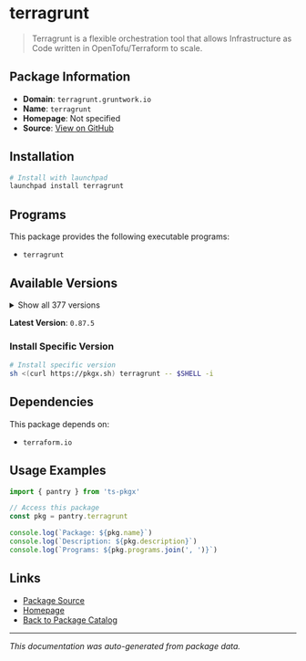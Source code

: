 # terragrunt

> Terragrunt is a flexible orchestration tool that allows Infrastructure as Code written in OpenTofu/Terraform to scale.

## Package Information

- **Domain**: `terragrunt.gruntwork.io`
- **Name**: `terragrunt`
- **Homepage**: Not specified
- **Source**: [View on GitHub](https://github.com/pkgxdev/pantry/tree/main/projects/terragrunt.gruntwork.io/package.yml)

## Installation

```bash
# Install with launchpad
launchpad install terragrunt
```

## Programs

This package provides the following executable programs:

- `terragrunt`

## Available Versions

<details>
<summary>Show all 377 versions</summary>

- `0.87.5`, `0.87.4`, `0.87.3`, `0.87.2`, `0.87.1`
- `0.87.0`, `0.86.3`, `0.86.2`, `0.86.1`, `0.86.0`
- `0.85.1`, `0.85.0`, `0.84.1`, `0.84.0`, `0.83.2`
- `0.83.1`, `0.83.0`, `0.82.4`, `0.82.3`, `0.82.2`
- `0.82.1`, `0.82.0`, `0.81.10`, `0.81.9`, `0.81.8`
- `0.81.7`, `0.81.6`, `0.81.5`, `0.81.4`, `0.81.3`
- `0.81.2`, `0.81.1`, `0.81.0`, `0.80.4`, `0.80.3`
- `0.80.2`, `0.80.1`, `0.80.0`, `0.79.3`, `0.79.2`
- `0.79.1`, `0.79.0`, `0.78.4`, `0.78.3`, `0.78.2`
- `0.78.1`, `0.78.0`, `0.77.22`, `0.77.21`, `0.77.20`
- `0.77.19`, `0.77.18`, `0.77.17`, `0.77.16`, `0.77.15`
- `0.77.14`, `0.77.13`, `0.77.12`, `0.77.11`, `0.77.10`
- `0.77.9`, `0.77.8`, `0.77.7`, `0.77.6`, `0.77.5`
- `0.77.4`, `0.77.3`, `0.77.2`, `0.77.1`, `0.77.0`
- `0.76.8`, `0.76.7`, `0.76.6`, `0.76.5`, `0.76.4`
- `0.76.3`, `0.76.2`, `0.76.1`, `0.76.0`, `0.75.10`
- `0.75.9`, `0.75.8`, `0.75.7`, `0.75.6`, `0.75.5`
- `0.75.4`, `0.75.3`, `0.75.2`, `0.75.1`, `0.75.0`
- `0.74.0`, `0.73.16`, `0.73.15`, `0.73.14`, `0.73.13`
- `0.73.12`, `0.73.11`, `0.73.10`, `0.73.9`, `0.73.8`
- `0.73.7`, `0.73.6`, `0.73.5`, `0.73.4`, `0.73.3`
- `0.73.2`, `0.73.1`, `0.73.0`, `0.72.9`, `0.72.8`
- `0.72.6`, `0.72.5`, `0.72.4`, `0.72.3`, `0.72.2`
- `0.72.1`, `0.72.0`, `0.71.5`, `0.71.4`, `0.71.3`
- `0.71.2`, `0.71.1`, `0.71.0`, `0.70.4`, `0.70.3`
- `0.70.2`, `0.70.1`, `0.70.0`, `0.69.13`, `0.69.12`
- `0.69.11`, `0.69.10`, `0.69.9`, `0.69.8`, `0.69.7`
- `0.69.6`, `0.69.5`, `0.69.3`, `0.69.2`, `0.69.1`
- `0.69.0`, `0.68.17`, `0.68.16`, `0.68.15`, `0.68.14`
- `0.68.13`, `0.68.12`, `0.68.10`, `0.68.9`, `0.68.8`
- `0.68.7`, `0.68.6`, `0.68.5`, `0.68.4`, `0.68.3`
- `0.68.2`, `0.68.1`, `0.68.0`, `0.67.16`, `0.67.15`
- `0.67.14`, `0.67.13`, `0.67.12`, `0.67.11`, `0.67.10`
- `0.67.9`, `0.67.8`, `0.67.7`, `0.67.6`, `0.67.5`
- `0.67.4`, `0.67.3`, `0.67.2`, `0.67.1`, `0.67.0`
- `0.66.9`, `0.66.8`, `0.66.7`, `0.66.6`, `0.66.5`
- `0.66.4`, `0.66.3`, `0.66.2`, `0.66.1`, `0.66.0`
- `0.65.0`, `0.64.5`, `0.64.4`, `0.64.3`, `0.64.2`
- `0.64.1`, `0.64.0`, `0.63.8`, `0.63.7`, `0.63.6`
- `0.63.5`, `0.63.4`, `0.63.3`, `0.63.2`, `0.63.1`
- `0.63.0`, `0.62.3`, `0.62.2`, `0.62.1`, `0.62.0`
- `0.61.1`, `0.61.0`, `0.60.1`, `0.60.0`, `0.59.7`
- `0.59.6`, `0.59.5`, `0.59.4`, `0.59.3`, `0.59.2`
- `0.59.1`, `0.59.0`, `0.58.16`, `0.58.15`, `0.58.14`
- `0.58.13`, `0.58.12`, `0.58.11`, `0.58.10`, `0.58.9`
- `0.58.8`, `0.58.7`, `0.58.6`, `0.58.5`, `0.58.4`
- `0.58.3`, `0.58.2`, `0.58.1`, `0.58.0`, `0.57.13`
- `0.57.12`, `0.57.11`, `0.57.10`, `0.57.9`, `0.57.8`
- `0.57.7`, `0.57.6`, `0.57.5`, `0.57.4`, `0.57.3`
- `0.57.2`, `0.57.1`, `0.57.0`, `0.56.5`, `0.56.4`
- `0.56.3`, `0.56.2`, `0.56.1`, `0.56.0`, `0.55.21`
- `0.55.20`, `0.55.19`, `0.55.18`, `0.55.17`, `0.55.16`
- `0.55.15`, `0.55.14`, `0.55.13`, `0.55.12`, `0.55.11`
- `0.55.10`, `0.55.9`, `0.55.8`, `0.55.7`, `0.55.6`
- `0.55.5`, `0.55.4`, `0.55.3`, `0.55.2`, `0.55.1`
- `0.55.0`, `0.54.22`, `0.54.21`, `0.54.20`, `0.54.19`
- `0.54.18`, `0.54.17`, `0.54.16`, `0.54.15`, `0.54.14`
- `0.54.13`, `0.54.12`, `0.54.11`, `0.54.10`, `0.54.9`
- `0.54.8`, `0.54.7`, `0.54.6`, `0.54.5`, `0.54.4`
- `0.54.3`, `0.54.2`, `0.54.1`, `0.54.0`, `0.53.8`
- `0.53.7`, `0.53.6`, `0.53.5`, `0.53.4`, `0.53.3`
- `0.53.2`, `0.53.1`, `0.53.0`, `0.52.7`, `0.52.6`
- `0.52.5`, `0.52.4`, `0.52.3`, `0.52.2`, `0.52.1`
- `0.52.0`, `0.51.9`, `0.51.8`, `0.51.7`, `0.51.6`
- `0.51.5`, `0.51.4`, `0.51.3`, `0.51.2`, `0.51.1`
- `0.51.0`, `0.50.17`, `0.50.16`, `0.50.15`, `0.50.14`
- `0.50.13`, `0.50.12`, `0.50.11`, `0.50.10`, `0.50.9`
- `0.50.8`, `0.50.7`, `0.50.6`, `0.50.5`, `0.50.4`
- `0.50.3`, `0.50.2`, `0.50.1`, `0.50.0`, `0.49.1`
- `0.49.0`, `0.48.6`, `0.48.5`, `0.48.4`, `0.48.3`
- `0.48.2`, `0.48.1`, `0.48.0`, `0.47.0`, `0.46.3`
- `0.46.2`, `0.46.1`, `0.46.0`, `0.45.18`, `0.45.17`
- `0.45.16`, `0.45.15`, `0.45.14`, `0.45.13`, `0.45.12`
- `0.45.11`, `0.45.10`, `0.45.9`, `0.45.8`, `0.45.7`
- `0.45.6`, `0.45.5`, `0.45.4`, `0.45.3`, `0.45.2`
- `0.45.1`, `0.45.0`

</details>

**Latest Version**: `0.87.5`

### Install Specific Version

```bash
# Install specific version
sh <(curl https://pkgx.sh) terragrunt -- $SHELL -i
```

## Dependencies

This package depends on:

- `terraform.io`

## Usage Examples

```typescript
import { pantry } from 'ts-pkgx'

// Access this package
const pkg = pantry.terragrunt

console.log(`Package: ${pkg.name}`)
console.log(`Description: ${pkg.description}`)
console.log(`Programs: ${pkg.programs.join(', ')}`)
```

## Links

- [Package Source](https://github.com/pkgxdev/pantry/tree/main/projects/terragrunt.gruntwork.io/package.yml)
- [Homepage](#)
- [Back to Package Catalog](../../package-catalog.md)

---

*This documentation was auto-generated from package data.*
